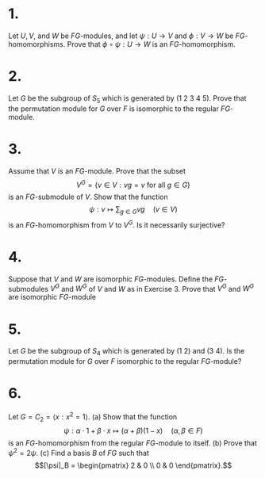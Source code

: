 # 1.

Let $U, V,$ and $W$ be $FG$-modules, and let $\psi: U \to V$ and $\phi: V \to W$ be $FG$-homomorphisms. Prove that $\phi \circ \psi: U \to W$ is an $FG$-homomorphism.

# 2.

Let $G$ be the subgroup of $S_5$ which is generated by $(1\ 2\ 3\ 4\ 5)$. Prove that the permutation module for $G$ over $F$ is isomorphic to the regular $FG$-module.

# 3.

Assume that $V$ is an $FG$-module. Prove that the subset
$$V^G = \{ v \in V : vg = v \text{ for all } g \in G \}$$is an $FG$-submodule of $V$. Show that the function$$\psi: v \mapsto \sum_{g \in G} vg \quad (v \in V)$$
is an $FG$-homomorphism from $V$ to $V^G$. Is it necessarily surjective?

# 4.

Suppose that $V$ and $W$ are isomorphic $FG$-modules. Define the $FG$-submodules $V^G$ and $W^G$ of $V$ and $W$ as in Exercise 3. Prove that $V^G$ and $W^G$ are isomorphic $FG$-module

# 5.

Let $G$ be the subgroup of $S_4$ which is generated by $(1\ 2)$ and $(3\ 4)$. Is the permutation module for $G$ over $F$ isomorphic to the regular $FG$-module?

# 6.

Let $G = C_2 = \langle x : x^2 = 1 \rangle$.
(a) Show that the function
$$\psi: \alpha \cdot 1 + \beta \cdot x \mapsto (\alpha + \beta)(1 - x) \quad (\alpha, \beta \in F)$$
is an $FG$-homomorphism from the regular $FG$-module to itself.
(b) Prove that $\psi^2 = 2\psi$.
(c) Find a basis $B$ of $FG$ such that
$$[\psi]_B = \begin{pmatrix} 2 & 0 \\ 0 & 0 \end{pmatrix}.$$
